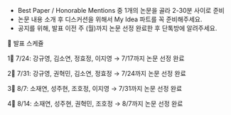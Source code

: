 - Best Paper / Honorable Mentions 중 1개의 논문을 골라 2-30분 사이로 준비
- 논문 내용 소개 후 디스커션을 위해서 My Idea 파트를 꼭 준비해주세요.
- 공지를 위해, 발표 이전 주 (월)까지 논문 선정 완료한 후 단톡방에 알려주세요.

📢 발표 스케쥴

1⃣ 7/24: 강규영, 김소연, 정효정, 이지영 → 7/17까지 논문 선정 완료

2⃣ 7/31: 강규영, 권혁민, 김소연, 정효정 → 7/24까지 논문 선정 완료

3⃣ 8/7: 소재연, 성주현, 조호정, 이지영 → 7/31까지 논문 선정 완료

4⃣ 8/14: 소재연, 성주현, 권혁민, 조호정 → 8/7까지 논문 선정 완료